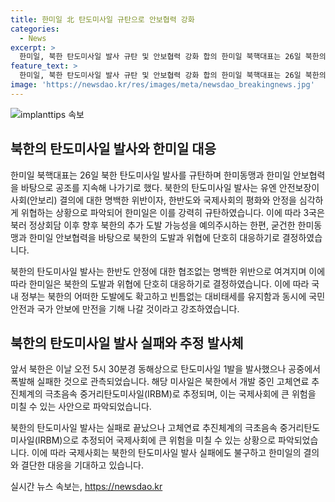 ```yaml
---
title: 한미일 北 탄도미사일 규탄으로 안보협력 강화
categories:
  - News
excerpt: >
  한미일, 북한 탄도미사일 발사 규탄 및 안보협력 강화 합의 한미일 북핵대표는 26일 북한의 탄도미사일 발사를 규탄하며, 한반도 안정 위협을 강하게 지적했다. 이에 따라 3국은 한미동맹과 한미일 안보협력을 강화하고 북한의 도발에 단호히 대응하기로 했다. 북한이 발사한 탄도미사일은 공중에서 실패하며, 한국은 국민 안전과 안보를 위해 대비태세를 강화할 것을 강조했다. 또한, 해당 미사일은 극초음속 중거리탄도미사일(IRBM)로 추정되고 있다.
feature_text: >
  한미일, 북한 탄도미사일 발사 규탄 및 안보협력 강화 합의 한미일 북핵대표는 26일 북한의 탄도미사일 발사를 규탄하며, 한반도 안정 위협을 강하게 지적했다. 이에 따라 3국은 한미동맹과 한미일 안보협력을 강화하고 북한의 도발에 단호히 대응하기로 했다. 북한이 발사한 탄도미사일은 공중에서 실패하며, 한국은 국민 안전과 안보를 위해 대비태세를 강화할 것을 강조했다. 또한, 해당 미사일은 극초음속 중거리탄도미사일(IRBM)로 추정되고 있다.
image: 'https://newsdao.kr/res/images/meta/newsdao_breakingnews.jpg'
---
```


<p><img src="https://newsdao.kr/res/images/meta/newsdao_breakingnews.jpg" alt="implanttips 속보" /></p>

<h2 data-ke-size="size26">북한의 탄도미사일 발사와 한미일 대응</h2>

<p>한미일 북핵대표는 26일 북한 탄도미사일 발사를 규탄하며 한미동맹과 한미일 안보협력을 바탕으로 공조를 지속해 나가기로 했다. 북한의 탄도미사일 발사는 유엔 안전보장이사회(안보리) 결의에 대한 명백한 위반이자, 한반도와 국제사회의 평화와 안정을 심각하게 위협하는 상황으로 파악되어 한미일은 이를 강력히 규탄하였습니다. 이에 따라 3국은 북러 정상회담 이후 향후 북한의 추가 도발 가능성을 예의주시하는 한편, 굳건한 한미동맹과 한미일 안보협력을 바탕으로 북한의 도발과 위협에 단호히 대응하기로 결정하였습니다. </p>

<p>북한의 탄도미사일 발사는 한반도 안정에 대한 협조없는 명백한 위반으로 여겨지며 이에 따라 한미일은 북한의 도발과 위협에 단호히 대응하기로 결정하였습니다. 이에 따라 국내 정부는 북한의 어떠한 도발에도 확고하고 빈틈없는 대비태세를 유지함과 동시에 국민 안전과 국가 안보에 만전을 기해 나갈 것이라고 강조하였습니다.</p>

<h2 data-ke-size="size26">북한의 탄도미사일 발사 실패와 추정 발사체</h2>

<p>앞서 북한은 이날 오전 5시 30분경 동해상으로 탄도미사일 1발을 발사했으나 공중에서 폭발해 실패한 것으로 관측되었습니다. 해당 미사일은 북한에서 개발 중인 고체연료 추진체계의 극초음속 중거리탄도미사일(IRBM)로 추정되며, 이는 국제사회에 큰 위험을 미칠 수 있는 사안으로 파악되었습니다.</p>

<p>북한의 탄도미사일 발사는 실패로 끝났으나 고체연료 추진체계의 극초음속 중거리탄도미사일(IRBM)으로 추정되어 국제사회에 큰 위험을 미칠 수 있는 상황으로 파악되었습니다. 이에 따라 국제사회는 북한의 탄도미사일 발사 실패에도 불구하고 한미일의 결의와 결단한 대응을 기대하고 있습니다.</p>
실시간 뉴스 속보는, <a href="https://newsdao.kr" rel="dofollow">https://newsdao.kr</a>


